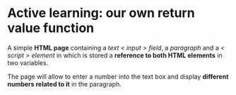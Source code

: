 # Active learning: our own return value function

A simple <strong>HTML page</strong> containing a<em> text < input > field</em>, a <em>paragraph</em> and a <em>< script > element</em> in which is stored a <strong>reference to both HTML elements</strong> in two variables. 

The page will allow to enter a number into the text box and display <strong>different numbers related to it</strong> in the paragraph. 